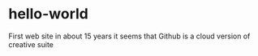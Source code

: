 # hello-world
First web site in about 15 years
it seems that Github is a cloud version of creative suite 
